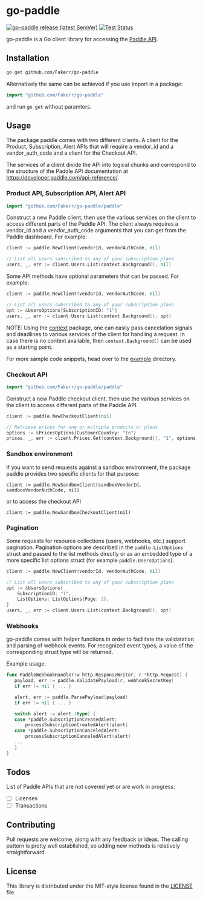 # go-paddle #

[![go-paddle release (latest SemVer)](https://img.shields.io/github/v/release/Fakerr/go-paddle?sort=semver)](https://github.com/Fakerr/go-paddle/releases)
[![Test Status](https://github.com/Fakerr/go-paddle/actions/workflows/test.yml/badge.svg)](https://github.com/Fakerr/go-paddle/actions/workflows/test.yml)

go-paddle is a Go client library for accessing the [Paddle API](https://developer.paddle.com/api-reference/intro).

## Installation ##


```bash
go get github.com/Fakerr/go-paddle
```


Alternatively the same can be achieved if you use import in a package:

```go
import "github.com/Fakerr/go-paddle"
```

and run `go get` without paramters.

## Usage ##
The package paddle comes with two different clients. A client for the Product, Subscription, Alert APIs that will require
a vendor_id and a vendor_auth_code and a client for the Checkout API.


The services of a client divide the API into logical chunks and correspond to
the structure of the Paddle API documentation at
https://developer.paddle.com/api-reference/.

### Product API, Subscription API, Alert API ###

```go
import "github.com/Fakerr/go-paddle/paddle"
```

Construct a new Paddle client, then use the various services on the client to access different parts of the Paddle API.
The client always requires a vendor_id and a vendor_auth_code arguments that you can get from the Paddle dashboard. For example:

```go
client := paddle.NewClient(vendorId, vendorAuthCode, nil)

// List all users subscribed to any of your subscription plans
users, _, err := client.Users.List(context.Background(), nil)
```

Some API methods have optional parameters that can be passed. For example:

```go
client := paddle.NewClient(vendorId, vendorAuthCode, nil)

// List all users subscribed to any of your subscription plans
opt := &UsersOptions{SubscriptionID: "1"}
users, _, err := client.Users.List(context.Background(), opt)
```

NOTE: Using the [context](https://godoc.org/context) package, one can easily
pass cancelation signals and deadlines to various services of the client for
handling a request. In case there is no context available, then `context.Background()`
can be used as a starting point.

For more sample code snippets, head over to the
[example](https://github.com/fakerr/go-paddle/tree/master/example) directory.

### Checkout API ###

```go
import "github.com/Fakerr/go-paddle/paddle"
```

Construct a new Paddle checkout client, then use the various services on the client to access different parts of the Paddle API.

```go
client := paddle.NewCheckoutClient(nil)

// Retrieve prices for one or multiple products or plans
options := &PricesOptions{CustomerCountry: "tn"}
prices, _, err := client.Prices.Get(context.Background(), "1", options)

```
### Sandbox environment ###
If you want to send requests against a sandbox environment, the package paddle provides two specific clients for that purpose:

```
client := paddle.NewSandboxClient(sandboxVendorId, sandboxVendorAuthCode, nil)
```
or to access the checkout API 

```
client := paddle.NewSandboxCheckoutClient(nil)
```

### Pagination ###

Some requests for resource collections (users, webhooks, etc.)
support pagination. Pagination options are described in the
`paddle.ListOptions` struct and passed to the list methods directly or as an
embedded type of a more specific list options struct (for example
`paddle.UsersOptions`).

```go
client := paddle.NewClient(vendorId, vendorAuthCode, nil)

// List all users subscribed to any of your subscription plans
opt := &UsersOptions{
	SubscriptionID: "1",
	ListOptions: ListOptions{Page: 2},
}
users, _, err := client.Users.List(context.Background(), opt)
```
### Webhooks ###
go-paddle comes with helper functions in order to facilitate the validatation and parsing of webhook events.
For recognized event types, a value of the corresponding struct type will be returned.

Example usage:

```go
func PaddleWebhookHandler(w http.ResponseWriter, r *http.Request) {
   payload, err := paddle.ValidatePayload(r, webhookSecretKey)
   if err != nil { ... }

   alert, err := paddle.ParsePayload(payload)
   if err != nil { ... }

   switch alert := alert.(type) {
   case *paddle.SubscriptionCreatedAlert:
       processSubscriptionCreatedAlert(alert)
   case *paddle.SubscriptionCanceledAlert:
       processSubscriptionCanceledAlert(alert)
   ...
   }
}

```

## Todos ##
List of Paddle APIs that are not covered yet or are work in progress: 
- [ ] Licenses
- [ ] Transactions

## Contributing ##
Pull requests are welcome, along with any feedback or ideas. The calling pattern is pretty well established, so adding new methods is relatively
straightforward.

## License ##

This library is distributed under the MIT-style license found in the [LICENSE](./LICENSE)
file.
